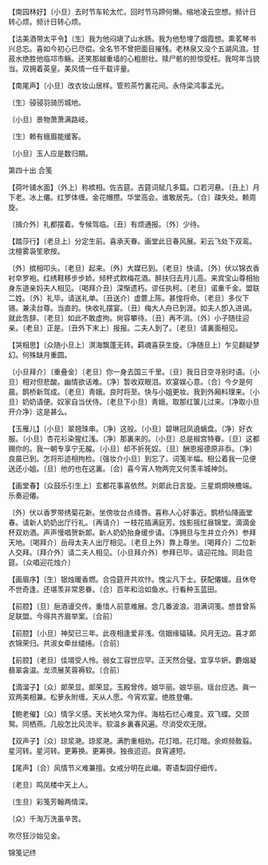 <!-- { "loadSidebar": true } -->
【南园林好】〔小旦〕去时节车轮太忙。回时节马蹄何懒。缩地凌云空想。频计日转心烦。频计日转心烦。

【沽美酒带太平令】〔生〕我为他闷塡了山水肠。我为他愁埋了烟霞想。熏茗琴书兴总忘。喜如今初心已尽偿。全名节不曾把面目摧残。老林泉又没个五湖风浪。甘菽水绝胜他临邛市觞。还笑那越重墙的心粗胆壮。赎尸骸的担惊受枉。我呵年当貌当。双拥着英皇。美风情一任千载评量。

【南尾声】〔小旦〕改衣妆山居样。管煎茶竹裏花间。永侍梁鸿事孟光。

〔生〕骎骎羽骑历城地。

〔小旦〕景物萧萧满路岐。

〔生〕赖有蛾眉能缓客。

〔小旦〕玉人应是数归期。 

第四十出
合笺

【荷叶铺水面】〔外上〕称槟相。佐吉筵。吉筵词赋几多篇。口若河悬。〔丑上〕月下老。冰上僊。红罗体缠。金花帽攒。华堂高会。谁敢居先。〔合〕疎失处。赖周旋。

〔揖介外〕礼都摆着。专候驾临。〔丑〕有烦通报。〔外〕少待。 

【踏莎行】〔老旦上〕分定生前。喜承天眷。画堂此日春风展。彩云飞处下双鸾。沈檀雾袅笙歌按。

〔外〕摈相叩头。〔老旦〕起来。〔外〕大媒已到。〔老旦〕快请。〔外〕伏以锦衣香衬皁罗袍。红绣鞋移步步娇。倾杯式飮梅花酒。醉扶归去月儿高。来宾宝山尊相抬身东道亲妈夫人相见。〔喝拜介丑〕深惭遗朽。谬任执柯。〔老旦〕诺重千金。盟联二姓。〔外〕礼毕。请送礼单。〔丑送介〕虚篚上陈。甚惶将命。〔老旦〕多仪下锡。兼渎台尊。当直的。快收礼摆宴。〔丑〕梅大人舟已到涯。如夫人卽入进谒。就此吿辞。〔老旦〕如此不敢虚拘。尙容攀待。〔丑〕再不消。〔外〕小子随往迎亲。〔老旦〕正是。〔丑外下末上〕报报。二夫人到了。〔老旦〕请裏面相见。  

【哭相思】〔众随小旦上〕溟海飘蓬无转。羁魂喜获生旋。〔净随旦上〕乍见翻疑梦幻。何殊缺月重圆。

〔小旦拜介〕〔重叠金〕〔老旦〕你一身去国三千里。〔旦〕我日日空寻别时语。〔小旦〕相对但悲酸。幽情欲话难。〔净〕暂收双眼泪。欢宴娱心意。〔合〕今夕是何晨。鹊桥新驾成。〔老旦〕靑娥。良时将至。快与小姐更妆。我到外厢料理来。〔小旦〕奶奶请便。奴家自当伏侍。〔老旦下小旦〕靑娥。取那红箧儿过来。〔净取小旦开介净〕这是甚么。 

【玉雁儿】〔小旦〕翠翘珠串。〔净〕这般。〔小旦〕碧琳冠凤遶螭盘。〔净〕好衣服。〔小旦〕杏花衫染猩红浅。〔净〕那裏来的。〔小旦〕总是椒宫特眷。〔旦〕这都赐你的。我一朝专享宁无赧。〔小旦〕却不折死奴。〔旦〕酬恩报德原非忝。〔净〕良晨已到。怎将形迹相拘检。〔强妆介小旦〕到忘了。词笺半幅。相公着我一见便送还小姐。〔旦〕他的也在这裏。〔合〕喜今宵人物两完又何羡丰城神剑。

【画堂春】〔众鼓乐引生上〕玄都花事喜依然。刘郞此日言旋。三星烱烱映檐端。乐奏迎僊。

〔外〕伏以香罗带绣菊花新。坐傍妆台点绛唇。喜称人心好事近。鹊桥仙降画堂春。请新人奶奶出厅行礼。〔再请介〕一枝花插满庭芳。烛影摇红昼锦堂。滴滴金杯双劝酒。声声慢唱贺新郞。新人奶奶抬身缓步请。〔净拥旦与生并立介外〕参拜天地。〔喝拜介〕岳母太夫人出厅相见。〔老旦上外〕靠上尊坐。〔喝拜介〕二位新人交拜。〔拜介外〕请二夫人相见。〔小旦拜介外〕参拜已毕。请迎花烛。同赴卺筵。〔众唱迎花烛介〕 

【画眉序】〔生〕银烛暖香燃。合卺筵开共欢忭。愧尘凡下士。获配僊媛。且休夸不世奇逢。还堪羡非常恩眷。〔合〕百年和洽如鱼水。行看种玉蓝田。

【前腔】〔旦〕巵酒谩交传。重惜人前意难展。念几番波浪。泪满词笺。想昔曾系足联盟。今得共齐眉举案。〔合前〕 

【前腔】〔小旦〕神契已三年。此夜相逢爱非浅。信姻缘辐辏。风月无边。喜才郞衣锦荣归。共淑女牵丝缱绻。〔合前〕 

【前腔】〔老旦〕佳壻受人怜。弱女工容世应罕。正天然合璧。宜享华姸。麝烟凝翡翠衾温。龙须展芙蓉褥软。〔合前〕 

【滴溜子】〔众〕郞荣显。郞荣显。玉殿曾传。娘华丽。娘华丽。瑶台应选。眞一双两美相兼。松萝永附缠。天从人愿。今宵欢宴。绝胜登僊。

【鲍老催】〔众〕情孚义感。天长地久常为伴。海枯石烂心难变。双飞蝶。交颈鸳。同栖燕。几般怎比风流半。软温乡裏春风遍。尽消受欢无限。

【双声子】〔众〕琼浆滟。琼浆滟。满酌重相劝。花灯暗。花灯暗。余烬频敎翦。星河转。星河转。更筹换。更筹换。独夜迢迢。良宵遽短。

【尾声】〔合〕风情节义难兼擅。女戒分明在此编。寄语梨园仔细传。

〔老旦〕鸣凤楼中天上人。

〔生旦〕彩笺芳翰两情深。

〔众〕千淘万洗虽辛苦。

吹尽狂沙始见金。 

锦笺记终 
